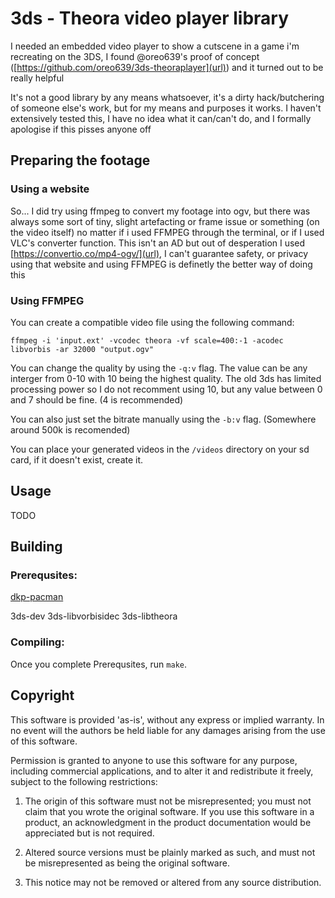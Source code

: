 # 3ds - Theora video player library

I needed an embedded video player to show a cutscene in a game i'm recreating on the 3DS, I found @oreo639's proof of concept ([https://github.com/oreo639/3ds-theoraplayer](url)) and it turned out to be really helpful

It's not a good library by any means whatsoever, it's a dirty hack/butchering of someone else's work, but for my means and purposes it works. I haven't extensively tested this, I have no idea what it can/can't do, and I formally apologise if this pisses anyone off



## Preparing the footage
### Using a website
So... I did try using ffmpeg to convert my footage into ogv, but there was always some sort of tiny, slight artefacting or frame issue or something (on the video itself) no matter if i used FFMPEG through the terminal, or if I used VLC's converter function. This isn't an AD but out of desperation I used [https://convertio.co/mp4-ogv/](url), I can't guarantee safety, or privacy using that website and using FFMPEG is definetly the better way of doing this

### Using FFMPEG
You can create a compatible video file using the following command:

`ffmpeg -i 'input.ext' -vcodec theora -vf scale=400:-1 -acodec libvorbis -ar 32000 "output.ogv"`

You can change the quality by using the `-q:v` flag. The value can be any interger from 0-10 with 10 being the highest quality.
The old 3ds has limited processing power so I do not recomment using 10, but any value between 0 and 7 should be fine. (4 is recommended)

You can also just set the bitrate manually using the `-b:v` flag. (Somewhere around 500k is recomended)

You can place your generated videos in the `/videos` directory on your sd card, if it doesn't exist, create it.

## Usage
TODO

## Building
### Prerequsites:

[dkp-pacman](https://devkitpro.org/wiki/Getting_Started)

3ds-dev 3ds-libvorbisidec 3ds-libtheora

### Compiling:

Once you complete Prerequsites, run `make`.



## Copyright
This software is provided 'as-is', without any express or implied
warranty. In no event will the authors be held liable for any damages
arising from the use of this software.

Permission is granted to anyone to use this software for any purpose,
including commercial applications, and to alter it and redistribute it
freely, subject to the following restrictions:

   1. The origin of this software must not be misrepresented; you must not
   claim that you wrote the original software. If you use this software
   in a product, an acknowledgment in the product documentation would be
   appreciated but is not required.

   2. Altered source versions must be plainly marked as such, and must not be
   misrepresented as being the original software.

   3. This notice may not be removed or altered from any source
   distribution.

